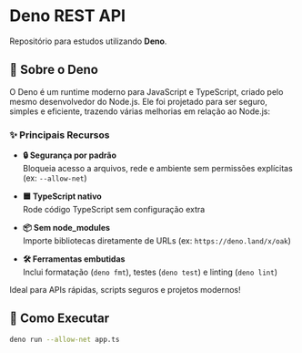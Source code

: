 # Deno REST API

Repositório para estudos utilizando **Deno**.

## 🦕 Sobre o Deno

O Deno é um runtime moderno para JavaScript e TypeScript, criado pelo mesmo desenvolvedor do Node.js. Ele foi projetado para ser seguro, simples e eficiente, trazendo várias melhorias em relação ao Node.js:

### ✨ Principais Recursos
- **🔒 Segurança por padrão**  
  Bloqueia acesso a arquivos, rede e ambiente sem permissões explícitas (ex: `--allow-net`)
  
- **🟦 TypeScript nativo**  
  Rode código TypeScript sem configuração extra
  
- **📦 Sem node_modules**  
  Importe bibliotecas diretamente de URLs (ex: `https://deno.land/x/oak`)
  
- **🛠️ Ferramentas embutidas**  
  Inclui formatação (`deno fmt`), testes (`deno test`) e linting (`deno lint`)

Ideal para APIs rápidas, scripts seguros e projetos modernos!

## 🚀 Como Executar

```bash
deno run --allow-net app.ts
